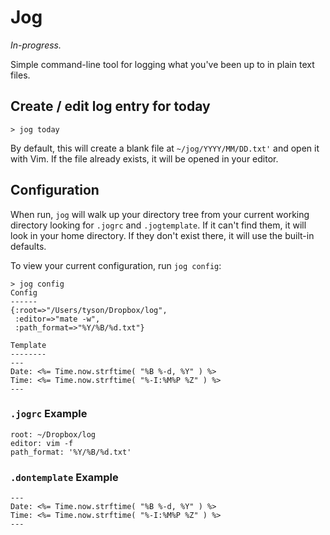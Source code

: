 Jog
===

*In-progress.*

Simple command-line tool for logging what you've been up to in plain text files.

Create / edit log entry for today
---------------------------------

```shell
> jog today
```

By default, this will create a blank file at `~/jog/YYYY/MM/DD.txt'` and open it with Vim. If the file already exists, it will be opened in your editor.

Configuration
-------------

When run, `jog` will walk up your directory tree from your current working directory looking for `.jogrc` and `.jogtemplate`. If it can't find them, it will look in your home directory. If they don't exist there, it will use the built-in defaults.

To view your current configuration, run `jog config`:

```shell
> jog config
Config
------
{:root=>"/Users/tyson/Dropbox/log",
 :editor=>"mate -w",
 :path_format=>"%Y/%B/%d.txt"}

Template
--------
---
Date: <%= Time.now.strftime( "%B %-d, %Y" ) %>
Time: <%= Time.now.strftime( "%-I:%M%P %Z" ) %>
---
```

### `.jogrc` Example

    root: ~/Dropbox/log
    editor: vim -f
    path_format: '%Y/%B/%d.txt'

### `.dontemplate` Example

    ---
    Date: <%= Time.now.strftime( "%B %-d, %Y" ) %>
    Time: <%= Time.now.strftime( "%-I:%M%P %Z" ) %>
    ---

